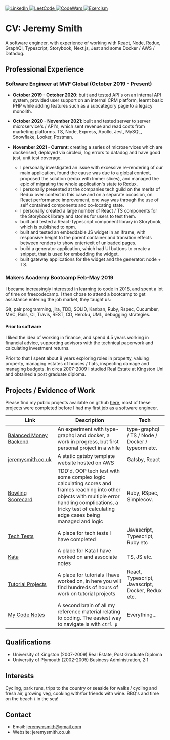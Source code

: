 <p>
  <br />
  <a href="https://www.linkedin.com/in/jeremy-smith-2b3a9b15/" target="_blank"><img alt="LinkedIn" src="https://img.shields.io/badge/linkedin-%230077B5.svg?&style=for-the-badge&logo=linkedin&logoColor=white" />
  <a href="https://leetcode.com/JRRS1982" target="_blank"><img alt="LeetCode" src="https://img.shields.io/badge/leetcode-%2312100E.svg?&style=for-the-badge&logo=leetcode&logoColor=white" />
  </a>
  <a href="https://www.codewars.com/users/JRRS1982" target="_blank"><img alt="CodeWars" src="https://img.shields.io/badge/codewars-%2312100E.svg?&style=for-the-badge&logo=codewars&logoColor=white" />
  </a>
  <a href="https://exercism.io/profiles/JRRS1982" target="_blank"><img alt="Exercism" src="https://img.shields.io/badge/exercism-%2312100E.svg?&style=for-the-badge&logo=exercism&logoColor=white" />
  </a>
<br />

# CV: Jeremy Smith

A software engineer, with experience of working with React, Node, Redux, GraphQl, Typescript, Storybook, Next.js, Jest and some Docker / AWS / Datadog.

## Professional Experience

### Software Engineer at MVF Global (October 2019 - Present)

- **October 2019 - October 2020**: built and tested API's on an internal API system, provided user support on an internal CRM platform, learnt basic PHP while adding features such as a subcategory page to a legacy monolith.

- **October 2020 - November 2021**: built and tested server to server microservice's / API's, which sent revenue and read costs from marketing platforms. TS, Node, Express, Apollo, Jest, MySQL, Snowflake, Looker, Postman.

- **November 2021 - Current**: creating a series of microservices which are dockerised, deployed via circleci, log errors to datadog and have good jest, unit test coverage.
  - I personally investigated an issue with excessive re-rendering of our main application, found the cause was due to a global context, proposed the solution (redux with Immer slices), and managed the epic of migrating the whole application's state to Redux.
  - I personally presented at the companies tech guild on the merits of Redux over context in this case and on a separate occasion, on React performance improvement, one way was through the use of self contained components and co-locating state.
  - I personally created a large number of React / TS components for the Storybook library and stories for users to test them.
  - built and tested a React-Typescript component library in Storybook, which is published to npm.
  - built and tested an embeddable JS widget in an iframe, with responsive height to the parent container and transition effects between renders to show enter/exit of unloaded pages.
  - build a generator application, which had UI buttons to create a snippet, that is used for embedding the widget.
  - built gateway applications for the widget and the generator: node + TS.

### Makers Academy Bootcamp Feb-May 2019

I became increasingly interested in learning to code in 2018, and spent a lot of time on freecodecamp. I then chose to attend a bootcamp to get assistance entering the job market, they taught us:

Git, pair programming, jira, TDD, SOLID, Kanban, Ruby, Rspec, Cucumber, MVC, Rails, CI, Travis, REST, CD, Heroku, UML, debugging strategies.

#### Prior to software

I liked the idea of working in finance, and spend 4.5 years working in financial advice, supporting advisors with the technical paperwork and calculating investment returns.

Prior to that I spent about 8 years exploring roles in property, valuing property, managing estates of houses / flats, inspecting damage and managing budgets. In circa 2007-2009 I studied Real Estate at Kingston Uni and obtained a post graduate diploma.

## Projects / Evidence of Work

Please find my public projects available on github [here](https://github.com/JRRS1982?tab=repositories), most of these projects were completed before I had my first job as a software engineer.

 Link | Description | Tech
--- | --- | ---
[Balanced Money Backend](https://github.com/JRRS1982/balanced-money-backend)|An experiment with type-graphql and docker, a work in progress, but first personal project in a while | type-graphql / TS / Node / Docker / typeorm etc.
[jeremysmith.co.uk](https://www.jeremysmith.co.uk/)|A static gatsby template website hosted on AWS | Gatsby, React
[Bowling Scorecard](https://github.com/JRRS1982/TechTests/tree/master/bowling)| TDD'd, OOP tech test with some complex logic calculating scores and frames reaching into other objects with multiple error handling complications, a tricky test of calculating edge cases being managed and logic | Ruby, RSpec, Simplecov.
[Tech Tests](https://github.com/JRRS1982/TechTests)|A place for tech tests I have completed | Javascript, Typescript, Ruby etc
[Kata](https://github.com/JRRS1982/Kata)|A place for Kata I have worked on and associate notes|TS, JS etc.
[Tutorial Projects](https://github.com/JRRS1982/TutorialProjects) | A place for tutorials I have worked on, in here you will find hundreds of hours of work on tutorial projects | React, Typescript, Javascript, Docker, Redux etc.
[My Code Notes](https://my-code-notes.notion.site/863199a0f13346019ee9b5244e34a1e2?v=3bc4946ef695471e8fdcc4300b5abde9&pvs=4)|A second brain of all my reference material relating to coding. The easiest way to navigate is with `ctrl p` |Everything...

## Qualifications

- University of Kingston (2007-2009) Real Estate, Post Graduate Diploma
- University of Plymouth (2002-2005) Business Administration, 2:1

## Interests

Cycling, park runs, trips to the country or seaside for walks / cycling and fresh air, growing veg, cooking with/for friends with wine. BBQ's and time on the beach / in the sea!

## Contact

- Email: [jeremyrrsmith@gmail.com](mailto:jeremyrrsmith@gmail.com)
- Website: jeremysmith.co.uk
